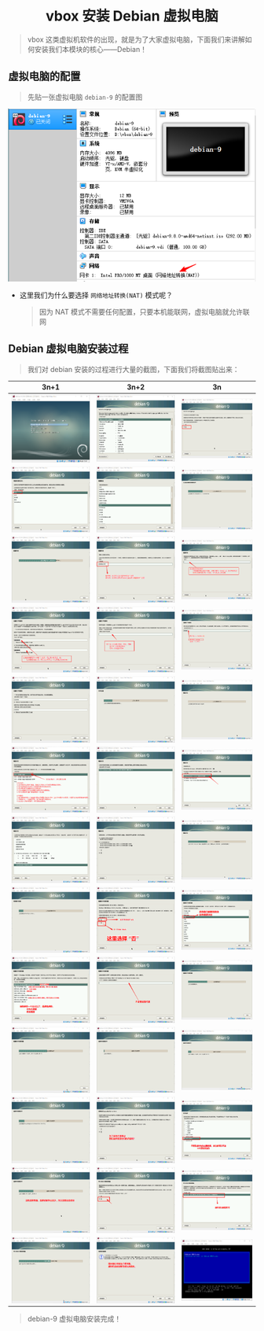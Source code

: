 # <center>vbox 安装 Debian 虚拟电脑</center>

> vbox 这类虚拟机软件的出现，就是为了大家虚拟电脑，下面我们来讲解如何安装我们本模块的核心——Debian！

## 虚拟电脑的配置

> 先贴一张虚拟电脑 `debian-9` 的配置图

![debian-9配置](./static/02/debian虚拟电脑配置.png)

- 这里我们为什么要选择 `网络地址转换(NAT)` 模式呢？
  > 因为 NAT 模式不需要任何配置，只要本机能联网，虚拟电脑就允许联网

## Debian 虚拟电脑安装过程

> 我们对 debian 安装的过程进行大量的截图，下面我们将截图贴出来：

| 3n+1                                | 3n+2                                | 3n                                  |
| ----------------------------------- | ----------------------------------- | ----------------------------------- |
| ![安装-01](./static/02/安装-01.png) | ![安装-02](./static/02/安装-02.png) | ![安装-03](./static/02/安装-03.png) |
| ![安装-04](./static/02/安装-04.png) | ![安装-05](./static/02/安装-05.png) | ![安装-06](./static/02/安装-06.png) |
| ![安装-07](./static/02/安装-07.png) | ![安装-08](./static/02/安装-08.png) | ![安装-09](./static/02/安装-09.png) |
| ![安装-10](./static/02/安装-10.png) | ![安装-11](./static/02/安装-11.png) | ![安装-12](./static/02/安装-12.png) |
| ![安装-13](./static/02/安装-13.png) | ![安装-14](./static/02/安装-14.png) | ![安装-15](./static/02/安装-15.png) |
| ![安装-16](./static/02/安装-16.png) | ![安装-17](./static/02/安装-17.png) | ![安装-18](./static/02/安装-18.png) |
| ![安装-19](./static/02/安装-19.png) | ![安装-20](./static/02/安装-20.png) | ![安装-21](./static/02/安装-21.png) |
| ![安装-22](./static/02/安装-22.png) | ![安装-23](./static/02/安装-23.png) | ![安装-24](./static/02/安装-24.png) |
| ![安装-25](./static/02/安装-25.png) | ![安装-26](./static/02/安装-26.png) | ![安装-27](./static/02/安装-27.png) |
| ![安装-28](./static/02/安装-28.png) | ![安装-29](./static/02/安装-29.png) | ![安装-30](./static/02/安装-30.png) |
| ![安装-31](./static/02/安装-31.png) | ![安装-32](./static/02/安装-32.png) | ![安装-33](./static/02/安装-33.png) |
| ![安装-34](./static/02/安装-34.png) | ![安装-35](./static/02/安装-35.png) | ![安装-36](./static/02/安装-36.png) |
| ![安装-37](./static/02/安装-37.png) | ![安装-38](./static/02/安装-38.png) | ![安装-39](./static/02/安装-39.png) |

> debian-9 虚拟电脑安装完成！
